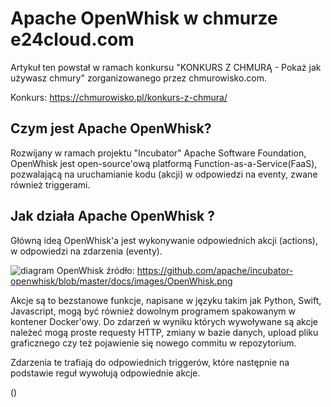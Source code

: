 # Apache OpenWhisk w chmurze e24cloud.com

Artykuł ten powstał w ramach konkursu "KONKURS Z CHMURĄ - Pokaż jak używasz chmury" zorganizowanego przez chmurowisko.com.


Konkurs: https://chmurowisko.pl/konkurs-z-chmura/

## Czym jest Apache OpenWhisk?

Rozwijany w ramach projektu "Incubator" Apache Software Foundation, OpenWhisk jest open-source'ową platformą Function-as-a-Service(FaaS), pozwalającą na uruchamianie kodu (akcji) w odpowiedzi na eventy, zwane również triggerami.

## Jak działa Apache OpenWhisk ?

Główną ideą OpenWhisk'a jest wykonywanie odpowiednich akcji (actions), w odpowiedzi na zdarzenia (eventy).

![diagram OpenWhisk](https://github.com/apache/incubator-openwhisk/blob/master/docs/images/OpenWhisk.png)
źródło: https://github.com/apache/incubator-openwhisk/blob/master/docs/images/OpenWhisk.png

Akcje są to bezstanowe funkcje, napisane w języku takim jak Python, Swift, Javascript, mogą być również dowolnym programem spakowanym w kontener Docker'owy.
Do zdarzeń w wyniku których wywoływane są akcje należeć mogą proste requesty HTTP, zmiany w bazie danych, upload pliku graficznego czy też pojawienie się nowego commitu w repozytorium.

Zdarzenia te trafiają do odpowiednich triggerów, które następnie na podstawie reguł wywołują odpowiednie akcje. 

()

